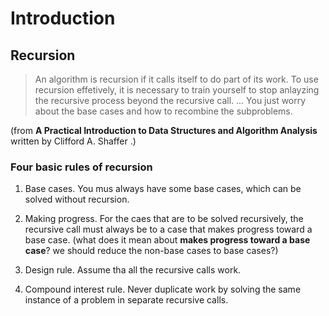 # Introduction

## Recursion

> An algorithm is recursion if it calls itself to do part of its work. To use
> recursion effetively, it is necessary to train yourself to stop anlayzing the
> recursive process beyond the recursive call. ... You just worry about the base
> cases and how to recombine the subproblems.

(from __A Practical Introduction to Data Structures and Algorithm Analysis__
written by Clifford A. Shaffer .)

### Four basic rules of recursion

1. Base cases. You mus always have some base cases, which can be solved without
   recursion.

2. Making progress. For the caes that are to be solved recursively, the
   recursive call must always be to a case that makes progress toward a base
   case.
   (what does it mean about **makes progress toward a base case**? we should
   reduce the non-base cases to base cases?)

3. Design rule. Assume tha all the recursive calls work.

4. Compound interest rule. Never duplicate work by solving the same instance of
   a problem in separate recursive calls.
